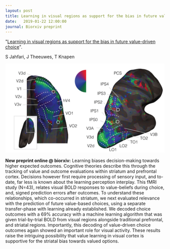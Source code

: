```yaml
---
layout: post
title: Learning in visual regions as support for the bias in future value-driven choice
date:   2019-01-22 12:00:00
journal: Biorxiv preprint
---
```


"<a href="https://www.biorxiv.org/content/early/2019/01/21/523340" target="_blank" alt="Learning in visual regions as support for the bias in future value-driven choice" >Learning in visual regions as support for the bias in future value-driven choice</a>". 

S Jahfari, J Theeuwes, T Knapen

<img class="col two right" src="/img/prf/retmaps.png">

**New preprint online @ biorxiv:** Learning biases decision-making towards higher expected outcomes. Cognitive theories describe this through the tracking of value and outcome evaluations within striatum and prefrontal cortex. Decisions however first require processing of sensory input, and to-date, far less is known about the learning perception interplay. This fMRI study (N=43), relates visual BOLD responses to value-beliefs during choice, and, signed prediction errors after outcomes. To understand these relationships, which co-occurred in striatum, we next evaluated relevance with the prediction of future value-based choices, using a separate transfer-phase with learning already established. We decoded choice outcomes with a 69% accuracy with a machine learning algorithm that was given trial-by-trial BOLD from visual regions alongside traditional prefrontal, and striatal regions. Importantly, this decoding of value-driven choice outcomes again showed an important role for visual activity. These results raise the intriguing possibility that value learning in visual cortex is supportive for the striatal bias towards valued options.